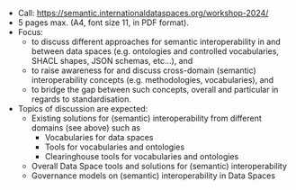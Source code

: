 
- Call: https://semantic.internationaldataspaces.org/workshop-2024/
- 5 pages max. (A4, font size 11, in PDF format).
- Focus: 
  - to discuss different approaches for semantic interoperability in and between data spaces (e.g. ontologies and controlled vocabularies, SHACL shapes, JSON schemas, etc…), and 
  - to raise awareness for and discuss cross-domain (semantic) interoperability concepts (e.g. methodologies, vocabularies), and
  - to bridge the gap between such concepts, overall and particular in regards to standardisation.
- Topics of discussion are expected: 
  - Existing solutions for (semantic) interoperability from different domains (see above) such as
    - Vocabularies for data spaces
    - Tools for vocabularies and ontologies
    - Clearinghouse tools for vocabularies and ontologies
  - Overall Data Space tools and solutions for (semantic) interoperability
  - Governance models on (semantic) interoperability in Data Spaces
